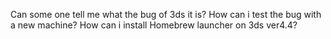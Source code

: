 Can some one tell me what the bug of 3ds it is? How can i test the bug
with a new machine? How can i install Homebrew launcher on 3ds ver4.4?